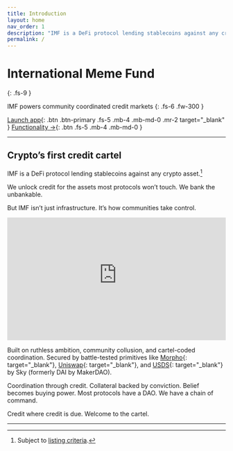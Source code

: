 ```yaml
---
title: Introduction
layout: home
nav_order: 1
description: "IMF is a DeFi protocol lending stablecoins against any crypto asset—we're crypto's first credit cartel."
permalink: /
---
```


# International Meme Fund
{: .fs-9 }

IMF powers community coordinated credit markets
{: .fs-6 .fw-300 }

[Launch app](https://app.imf.bz){: .btn .btn-primary .fs-5 .mb-4 .mb-md-0 .mr-2 target="_blank" }
[Functionality →](/docs/functionality/){: .btn .fs-5 .mb-4 .mb-md-0 }

---

## Crypto’s first credit cartel

IMF is a DeFi protocol lending stablecoins against any crypto asset.[^1]  

We unlock credit for the assets most protocols won’t touch. We bank the unbankable.

But IMF isn’t just infrastructure. It’s how communities take control.

<div style="position: relative; padding-bottom: 56.25%; height: 0; overflow: hidden; max-width: 100%;">
  <iframe 
    src="https://www.youtube-nocookie.com/embed/4mWLAQu9mBM?si=ecrcyEvD9h_Ll0WD&amp;controls=0" 
    title="YouTube video player"
    style="position: absolute; top: 0; left: 0; width: 100%; height: 100%;" 
    frameborder="0" 
    allow="accelerometer; autoplay; clipboard-write; encrypted-media; gyroscope; picture-in-picture; web-share"
    allowfullscreen
    referrerpolicy="strict-origin-when-cross-origin">
  </iframe>
</div>

Built on ruthless ambition, community collusion, and cartel-coded coordination. Secured by battle-tested primitives like [Morpho](https://docs.morpho.org){: target="_blank"}, [Uniswap](https://docs.uniswap.org){: target="_blank"}, and [USDS](https://developers.sky.money){: target="_blank"} by Sky (formerly DAI by MakerDAO).

Coordination through credit. Collateral backed by conviction. Belief becomes buying power. Most protocols have a DAO. We have a chain of command.

Credit where credit is due. Welcome to the cartel.

---

[^1]: Subject to [listing criteria](/docs/governance.html#listing-criteria).